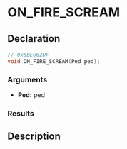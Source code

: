 # ON_FIRE_SCREAM

## Declaration
```cpp
// 0x6BE062DF
void ON_FIRE_SCREAM(Ped ped);
```

### Arguments
- **Ped:** ped

### Results

## Description
